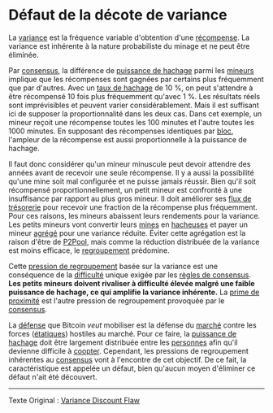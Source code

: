 Défaut de la décote de variance
===============================

La [variance](ch101-glossary.md#variance) est la fréquence variable d'obtention d'une [récompense](ch101-glossary.md#récompense). La variance est inhérente à la nature probabiliste du minage et ne peut être éliminée.

Par [consensus](ch101-glossary.md#consensus), la différence de [puissance de hachage](ch101-glossary.md#puissance-de-hachage) parmi les [mineurs](ch101-glossary.md#mineur) implique que les récompenses sont gagnées par certains plus fréquemment que par d'autres. Avec un [taux de hachage](ch101-glossary.md#taux-de-hachage) de 10 %, on peut s'attendre à être récompensé 10 fois plus fréquemment qu'avec 1 %. Les résultats réels sont imprévisibles et peuvent varier considérablement. Mais il est suffisant ici de supposer la proportionnalité dans les deux cas. Dans cet exemple, un mineur reçoit une récompense toutes les 100 minutes et l'autre toutes les 1000 minutes. En supposant des récompenses identiques par [bloc](ch101-glossary.md#bloc), l'ampleur de la récompense est aussi proportionnelle à la puissance de hachage.

Il faut donc considérer qu'un mineur minuscule peut devoir attendre des années avant de recevoir une seule récompense. Il y a aussi la possibilité qu'une mine soit mal configurée et ne puisse jamais réussir. Bien qu'il soit récompensé proportionnellement, un petit mineur est confronté à une insuffisance par rapport au plus gros mineur. Il doit améliorer ses [flux de trésorerie](https://fr.wikipedia.org/wiki/Flux_de_tr%C3%A9sorerie) pour recevoir une fraction de la récompense plus fréquemment. Pour ces raisons, les mineurs abaissent leurs rendements pour la variance. Les petits mineurs vont convertir leurs [mines](ch101-glossary.md#mine) en [hacheuses](ch101-glossary.md#hacheuse) et payer un mineur [agrégé](ch101-glossary.md#agrégation) pour une variance réduite. Éviter cette agrégation est la raison d'être de [P2Pool](https://en.bitcoin.it/wiki/P2Pool), mais comme la réduction distribuée de la variance est moins efficace, le [regroupement](ch101-glossary.md#regroupement) prédomine.

Cette [pression de regroupement](ch039-pooling-pressure-risk.md) basée sur la variance est une conséquence de la [difficulté](ch101-glossary.md#difficulté) unique exigée par les [règles de consensus](ch101-glossary.md#règles-de-consensus). **Les petits mineurs doivent rivaliser à difficulté élevée malgré une faible puissance de hachage, ce qui amplifie la variance inhérente.** La [prime de proximité](ch036-proximity-premium-flaw.md) est l'autre pression de regroupement provoquée par le [consensus](ch101-glossary.md#consensus).

La [défense](ch004-axiom-of-resistance.md) que Bitcoin *veut* mobiliser est la défense du [marché](ch101-glossary.md#marché) contre les forces ([étatiques](ch101-glossary.md#état)) hostiles au marché. Pour ce faire, la [puissance de hachage](ch101-glossary.md#puissance-de-hachage) doit être largement distribuée entre les [personnes](ch101-glossary.md#personne) afin qu'il devienne difficile à [coopter](ch101-glossary.md#cooptation). Cependant, les pressions de regroupement inhérentes au [consensus](ch101-glossary.md#consensus) vont à l'encontre de cet objectif. De ce fait, la caractéristique est appelée un défaut, bien qu'aucun moyen d'éliminer ce défaut n'ait été découvert.

---

Texte Original : [Variance Discount Flaw](https://github.com/libbitcoin/libbitcoin-system/wiki/Variance-Discount-Flaw)